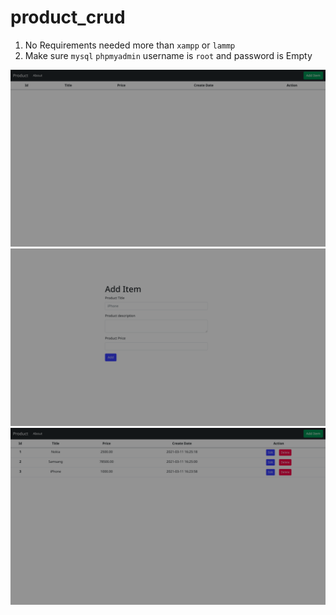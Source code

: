 # product_crud

1. No Requirements needed more than `xampp` or `lammp`
2. Make sure `mysql` `phpmyadmin` username is `root` and password is Empty

<img src="./outputs/pic1.png">
<img src="./outputs/pic2.png">
<img src="./outputs/pic3.png">
